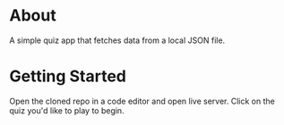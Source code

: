 # About

A simple quiz app that fetches data from a local JSON file.

# Getting Started

Open the cloned repo in a code editor and open live server. Click on the quiz you'd like to play to begin.

